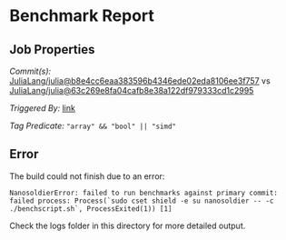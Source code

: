 # Benchmark Report

## Job Properties

*Commit(s):* [JuliaLang/julia@b8e4cc6eaa383596b4346ede02eda8106ee3f757](https://github.com/JuliaLang/julia/commit/b8e4cc6eaa383596b4346ede02eda8106ee3f757) vs [JuliaLang/julia@63c269e8fa04cafb8e38a122df979333cd1c2995](https://github.com/JuliaLang/julia/commit/63c269e8fa04cafb8e38a122df979333cd1c2995)

*Triggered By:* [link](https://github.com/JuliaLang/julia/pull/21670#issuecomment-298671257)

*Tag Predicate:* `"array" && "bool" || "simd"`

## Error

The build could not finish due to an error:

```
NanosoldierError: failed to run benchmarks against primary commit: failed process: Process(`sudo cset shield -e su nanosoldier -- -c ./benchscript.sh`, ProcessExited(1)) [1]
```

Check the logs folder in this directory for more detailed output.

